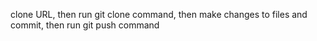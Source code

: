 clone URL, then run git clone command, then make changes to files and commit, then run git push command
